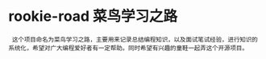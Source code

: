 # rookie-road 菜鸟学习之路 
     这个项目命名为菜鸟学习之路，主要用来记录总结编程知识，以及面试笔试经验，进行知识的系统化，希望对广大编程爱好者有一定帮助。同时希望有兴趣的童鞋一起弄这个开源项目。
